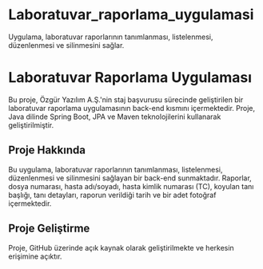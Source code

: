 # Laboratuvar_raporlama_uygulamasi
 Uygulama, laboratuvar raporlarının tanımlanması, listelenmesi, düzenlenmesi ve silinmesini sağlar.

# Laboratuvar Raporlama Uygulaması

Bu proje, Özgür Yazılım A.Ş.'nin staj başvurusu sürecinde geliştirilen bir laboratuvar raporlama uygulamasının back-end kısmını içermektedir. Proje, Java dilinde Spring Boot, JPA ve Maven teknolojilerini kullanarak geliştirilmiştir.

## Proje Hakkında

Bu uygulama, laboratuvar raporlarının tanımlanması, listelenmesi, düzenlenmesi ve silinmesini sağlayan bir back-end sunmaktadır. Raporlar, dosya numarası, hasta adı/soyadı, hasta kimlik numarası (TC), koyulan tanı başlığı, tanı detayları, raporun verildiği tarih ve bir adet fotoğraf içermektedir.

## Proje Geliştirme

Proje, GitHub üzerinde açık kaynak olarak geliştirilmekte ve herkesin erişimine açıktır.


